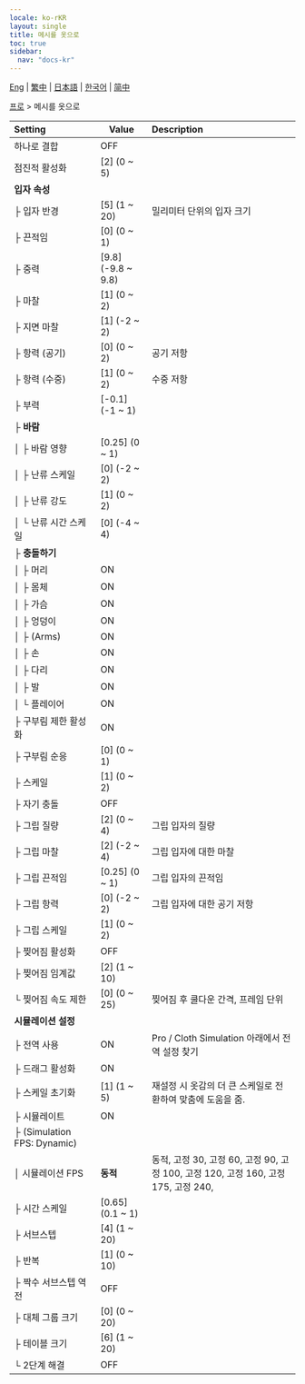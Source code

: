 ```yaml
---
locale: ko-rKR
layout: single
title: 메시를 옷으로
toc: true
sidebar:
  nav: "docs-kr"
---
```

[Eng](/dancexr/menu/2025.4/actor/mesh_to_cloth) | [繁中](/tw/dancexr/menu/2025.4/actor/mesh_to_cloth) | [日本語](/jp/dancexr/menu/2025.4/actor/mesh_to_cloth) | [한국어](/kr/dancexr/menu/2025.4/actor/mesh_to_cloth) | [简中](/zh/dancexr/menu/2025.4/actor/mesh_to_cloth)

[프로](../menu#프로) > 메시를 옷으로



| Setting | Value | Description |
| :--- | --- | :--- |
| 하나로 결합 | OFF | 
| 점진적 활성화 | [2] (0 ~ 5) | 
| **입자 속성** | | 
| ├&nbsp;입자 반경 | [5] (1 ~ 20) | 밀리미터 단위의 입자 크기
| ├&nbsp;끈적임 | [0] (0 ~ 1) | 
| ├&nbsp;중력 | [9.8] (-9.8 ~ 9.8) | 
| ├&nbsp;마찰 | [1] (0 ~ 2) | 
| ├&nbsp;지면 마찰 | [1] (-2 ~ 2) | 
| ├&nbsp;항력 (공기) | [0] (0 ~ 2) | 공기 저항
| ├&nbsp;항력 (수중) | [1] (0 ~ 2) | 수중 저항
| ├&nbsp;부력 | [-0.1] (-1 ~ 1) | 
| ├&nbsp;**바람** | | 
| │&nbsp;├&nbsp;바람 영향 | [0.25] (0 ~ 1) | 
| │&nbsp;├&nbsp;난류 스케일 | [0] (-2 ~ 2) | 
| │&nbsp;├&nbsp;난류 강도 | [1] (0 ~ 2) | 
| │&nbsp;└&nbsp;난류 시간 스케일 | [0] (-4 ~ 4) | 
| ├&nbsp;**충돌하기** | | 
| │&nbsp;├&nbsp;머리 | ON | 
| │&nbsp;├&nbsp;몸체 | ON | 
| │&nbsp;├&nbsp;가슴 | ON | 
| │&nbsp;├&nbsp;엉덩이 | ON | 
| │&nbsp;├&nbsp;(Arms) | ON | 
| │&nbsp;├&nbsp;손 | ON | 
| │&nbsp;├&nbsp;다리 | ON | 
| │&nbsp;├&nbsp;발 | ON | 
| │&nbsp;└&nbsp;플레이어 | ON | 
| ├&nbsp;구부림 제한 활성화 | ON | 
| ├&nbsp;구부림 순응 | [0] (0 ~ 1) | 
| ├&nbsp;스케일 | [1] (0 ~ 2) | 
| ├&nbsp;자기 충돌 | OFF | 
| ├&nbsp;그립 질량 | [2] (0 ~ 4) | 그립 입자의 질량
| ├&nbsp;그립 마찰 | [2] (-2 ~ 4) | 그립 입자에 대한 마찰
| ├&nbsp;그립 끈적임 | [0.25] (0 ~ 1) | 그립 입자의 끈적임
| ├&nbsp;그립 항력 | [0] (-2 ~ 2) | 그립 입자에 대한 공기 저항
| ├&nbsp;그립 스케일 | [1] (0 ~ 2) | 
| ├&nbsp;찢어짐 활성화 | OFF | 
| ├&nbsp;찢어짐 임계값 | [2] (1 ~ 10) | 
| └&nbsp;찢어짐 속도 제한 | [0] (0 ~ 25) | 찢어짐 후 쿨다운 간격, 프레임 단위
| **시뮬레이션 설정** | | 
| ├&nbsp;전역 사용 | ON | Pro / Cloth Simulation 아래에서 전역 설정 찾기
| ├&nbsp;드래그 활성화 | ON | 
| ├&nbsp;스케일 초기화 | [1] (1 ~ 5) | 재설정 시 옷감의 더 큰 스케일로 전환하여 맞춤에 도움을 줌.
| ├&nbsp;시뮬레이트 | ON | 
| ├&nbsp;(Simulation FPS: Dynamic) || 
| │&nbsp;시뮬레이션 FPS | **동적** | 동적, 고정 30, 고정 60, 고정 90, 고정 100, 고정 120, 고정 160, 고정 175, 고정 240,  |
| ├&nbsp;시간 스케일 | [0.65] (0.1 ~ 1) | 
| ├&nbsp;서브스텝 | [4] (1 ~ 20) | 
| ├&nbsp;반복 | [1] (0 ~ 10) | 
| ├&nbsp;짝수 서브스텝 역전 | OFF | 
| ├&nbsp;대체 그룹 크기 | [0] (0 ~ 20) | 
| ├&nbsp;테이블 크기 | [6] (1 ~ 20) | 
| └&nbsp;2단계 해결 | OFF | 
